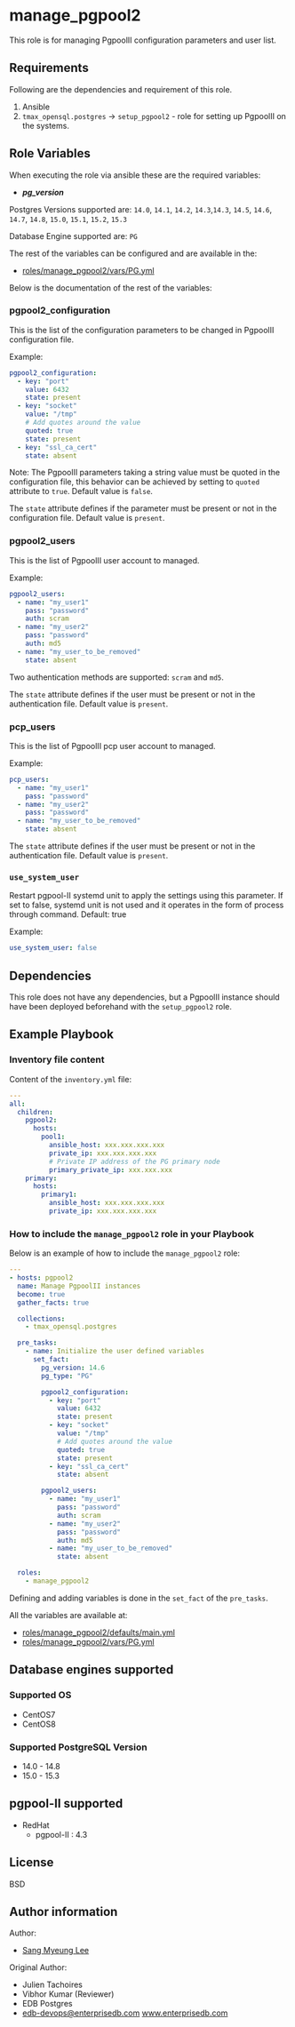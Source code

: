 # manage_pgpool2

This role is for managing PgpoolII configuration parameters and user list.

## Requirements

Following are the dependencies and requirement of this role.

1. Ansible
2. `tmax_opensql.postgres` -> `setup_pgpool2` - role for setting up PgpoolII
   on the systems.

## Role Variables

When executing the role via ansible these are the required variables:

  * ***pg_version***

  Postgres Versions supported are: `14.0`, `14.1`, `14.2`, `14.3`,`14.3`, `14.5`, `14.6`, `14.7`, `14.8`, `15.0`, `15.1`, `15.2`, `15.3`

  Database Engine supported are: `PG`

The rest of the variables can be configured and are available in the:

  * [roles/manage_pgpool2/vars/PG.yml](./vars/PG.yml)

Below is the documentation of the rest of the variables:

### pgpool2_configuration

This is the list of the configuration parameters to be changed in PgpoolII
configuration file.

Example:

```yaml
pgpool2_configuration:
  - key: "port"
    value: 6432
    state: present
  - key: "socket"
    value: "/tmp"
    # Add quotes around the value
    quoted: true
    state: present
  - key: "ssl_ca_cert"
    state: absent
```

Note: The PgpoolII parameters taking a string value must be quoted in the
configuration file, this behavior can be achieved by setting to `quoted`
attribute to `true`. Default value is `false`.

The `state` attribute defines if the parameter must be present or not in the
configuration file. Default value is `present`.

### pgpool2_users

This is the list of PgpoolII user account to managed.

Example:

```yaml
pgpool2_users:
  - name: "my_user1"
    pass: "password"
    auth: scram
  - name: "my_user2"
    pass: "password"
    auth: md5
  - name: "my_user_to_be_removed"
    state: absent
```

Two authentication methods are supported: `scram` and `md5`.

The `state` attribute defines if the user must be present or not in the
authentication file. Default value is `present`.

### pcp_users

This is the list of PgpoolII pcp user account to managed.

Example:

```yaml
pcp_users:
  - name: "my_user1"
    pass: "password"
  - name: "my_user2"
    pass: "password"
  - name: "my_user_to_be_removed"
    state: absent
```

The `state` attribute defines if the user must be present or not in the
authentication file. Default value is `present`.

### `use_system_user`

Restart pgpool-II systemd unit to apply the settings using this parameter.
If set to false, systemd unit is not used and it operates in the form of process through command.
Default: true

Example:

```yaml
use_system_user: false
```

## Dependencies

This role does not have any dependencies, but a PgpoolII instance should have
been deployed beforehand with the `setup_pgpool2` role.

## Example Playbook

### Inventory file content

Content of the `inventory.yml` file:

```yaml
---
all:
  children:
    pgpool2:
      hosts:
        pool1:
          ansible_host: xxx.xxx.xxx.xxx
          private_ip: xxx.xxx.xxx.xxx
          # Private IP address of the PG primary node
          primary_private_ip: xxx.xxx.xxx
    primary:
      hosts:
        primary1:
          ansible_host: xxx.xxx.xxx.xxx
          private_ip: xxx.xxx.xxx.xxx
```

### How to include the `manage_pgpool2` role in your Playbook

Below is an example of how to include the `manage_pgpool2` role:

```yaml
---
- hosts: pgpool2
  name: Manage PgpoolII instances
  become: true
  gather_facts: true

  collections:
    - tmax_opensql.postgres

  pre_tasks:
    - name: Initialize the user defined variables
      set_fact:
        pg_version: 14.6
        pg_type: "PG"

        pgpool2_configuration:
          - key: "port"
            value: 6432
            state: present
          - key: "socket"
            value: "/tmp"
            # Add quotes around the value
            quoted: true
            state: present
          - key: "ssl_ca_cert"
            state: absent

        pgpool2_users:
          - name: "my_user1"
            pass: "password"
            auth: scram
          - name: "my_user2"
            pass: "password"
            auth: md5
          - name: "my_user_to_be_removed"
            state: absent

  roles:
    - manage_pgpool2
```

Defining and adding variables is done in the `set_fact` of the `pre_tasks`.

All the variables are available at:

  * [roles/manage_pgpool2/defaults/main.yml](./defaults/main.yml)
  * [roles/manage_pgpool2/vars/PG.yml](./vars/PG.yml)

## Database engines supported
### Supported OS
- CentOS7
- CentOS8

### Supported PostgreSQL Version
- 14.0 - 14.8
- 15.0 - 15.3

## pgpool-II supported

- RedHat
  * pgpool-II : 4.3

## License

BSD

## Author information

Author:
  * [Sang Myeung Lee](https://github.com/sungmu1)

Original Author:
  * Julien Tachoires
  * Vibhor Kumar (Reviewer)
  * EDB Postgres
  * edb-devops@enterprisedb.com www.enterprisedb.com
